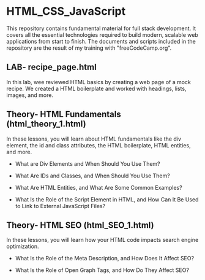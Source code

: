 # HTML_CSS_JavaScript
This repository contains fundamental material for full stack development. It covers all the essential technologies required to build modern, scalable web applications from start to finish. The documents and scripts included in the repository are the result of my training with "freeCodeCamp.org".

## LAB- recipe_page.html

In this lab, wee reviewed HTML basics by creating a web page of a mock recipe. We created a HTML boilerplate and worked with headings, lists, images, and more.

## Theory- HTML Fundamentals (html_theory_1.html)

In these lessons, you will learn about HTML fundamentals like the div element, the id and class attributes, the HTML boilerplate, HTML entities, and more.

* What are Div Elements and When Should You Use Them?

* What Are IDs and Classes, and When Should You Use Them?

* What Are HTML Entities, and What Are Some Common Examples?

* What Is the Role of the Script Element in HTML, and How Can It Be Used to Link to External JavaScript Files?

## Theory- HTML SEO (html_SEO_1.html)

In these lessons, you will learn how your HTML code impacts search engine optimization.

* What Is the Role of the Meta Description, and How Does It Affect SEO?

* What Is the Role of Open Graph Tags, and How Do They Affect SEO?
